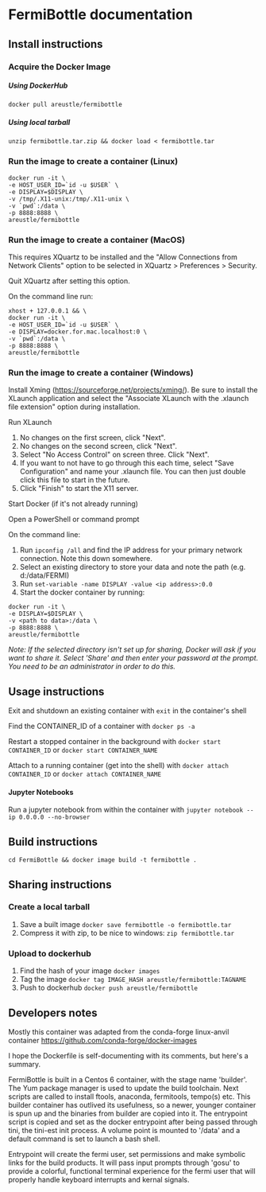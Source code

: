 # FermiBottle documentation

## Install instructions

### Acquire the Docker Image

##### Using DockerHub

`docker pull areustle/fermibottle`

##### Using local tarball

`unzip fermibottle.tar.zip && docker load < fermibottle.tar`

### Run the image to create a container (Linux)

```
docker run -it \
-e HOST_USER_ID=`id -u $USER` \
-e DISPLAY=$DISPLAY \
-v /tmp/.X11-unix:/tmp/.X11-unix \
-v `pwd`:/data \
-p 8888:8888 \
areustle/fermibottle
```

### Run the image to create a container (MacOS)
This requires XQuartz to be installed and the "Allow Connections from Network Clients" option to be selected in 
XQuartz > Preferences > Security. 

Quit XQuartz after setting this option.

On the command line run:

```
xhost + 127.0.0.1 && \
docker run -it \
-e HOST_USER_ID=`id -u $USER` \
-e DISPLAY=docker.for.mac.localhost:0 \
-v `pwd`:/data \
-p 8888:8888 \
areustle/fermibottle
```

### Run the image to create a container (Windows)
Install Xming (https://sourceforge.net/projects/xming/).  Be sure to install the XLaunch application and select the "Associate XLaunch with the .xlaunch file extension" option during installation.

Run XLaunch

1. No changes on the first screen, click "Next".
2. No changes on the second screen, click "Next".
3. Select "No Access Control" on screen three.  Click "Next".
4. If you want to not have to go through this each time, select "Save Configuration" and name your .xlaunch file.  You can then just double click this file to start in the future.
5. Click "Finish" to start the X11 server.

Start Docker (if it's not already running)

Open a PowerShell or command prompt

On the command line:

1. Run `ipconfig /all` and find the IP address for your primary network connection.  Note this down somewhere.
2. Select an existing directory to store your data and note the path (e.g. d:/data/FERMI)
3. Run `set-variable -name DISPLAY -value <ip address>:0.0`
4. Start the docker container by running:

```
docker run -it \
-e DISPLAY=$DISPLAY \
-v <path to data>:/data \
-p 8888:8888 \
areustle/fermibottle
```

*Note: If the selected directory isn't set up for sharing, Docker will ask if you want to share it.  Select 'Share' and then enter your password at the prompt.  You need to be an administrator
	in order to do this.*


## Usage instructions

Exit and shutdown an existing container with `exit` in the container's shell

Find the CONTAINER_ID of a container with `docker ps -a`

Restart a stopped container in the background with `docker start CONTAINER_ID` or `docker start CONTAINER_NAME`

Attach to a running container (get into the shell) with `docker attach CONTAINER_ID` or `docker attach CONTAINER_NAME`

#### Jupyter Notebooks

Run a jupyter notebook from within the container with 
`jupyter notebook --ip 0.0.0.0 --no-browser`

## Build instructions

`cd FermiBottle && docker image build -t fermibottle .`

## Sharing instructions

### Create a local tarball

 1. Save a built image `docker save fermibottle -o fermibottle.tar`
 1. Compress it with zip, to be nice to windows: `zip fermibottle.tar`

### Upload to dockerhub 

 1. Find the hash of your image `docker images`
 1. Tag the image `docker tag IMAGE_HASH areustle/fermibottle:TAGNAME`
 1. Push to dockerhub `docker push areustle/fermibottle`


## Developers notes

Mostly this container was adapted from the conda-forge linux-anvil container
https://github.com/conda-forge/docker-images

I hope the Dockerfile is self-documenting with its comments, but here's a
summary.

FermiBottle is built in a Centos 6 container, with the stage name 'builder'.
The Yum package manager is used to update the build toolchain. Next scripts are
called to install ftools, anaconda, fermitools, tempo(s) etc. This builder
container has outlived its usefulness, so a newer, younger container is 
spun up and the binaries from builder are copied into it. The entrypoint script 
is copied and set as the docker entrypoint after being passed through tini, the
tini-est init process. A volume point is mounted to '/data' and a default
command is set to launch a bash shell.

Entrypoint will create the fermi user, set permissions and make symbolic
links for the build products. It will pass input prompts through 'gosu' to
provide a colorful, functional terminal experience for the fermi user that will 
properly handle keyboard interrupts and kernal signals.
